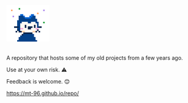 <div
		<center><img src="CydiaIcon.png" alt=""></center>
<br> </br>

A repository that hosts some of my old projects from a few years ago.

Use at your own risk. ⚠️

Feedback is welcome. 😊

https://mt-96.github.io/repo/



